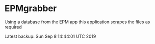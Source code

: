 # EPMgrabber
Using a database from the EPM app this application scrapes the files as required


Latest backup: Sun Sep 8 14:44:01 UTC 2019
